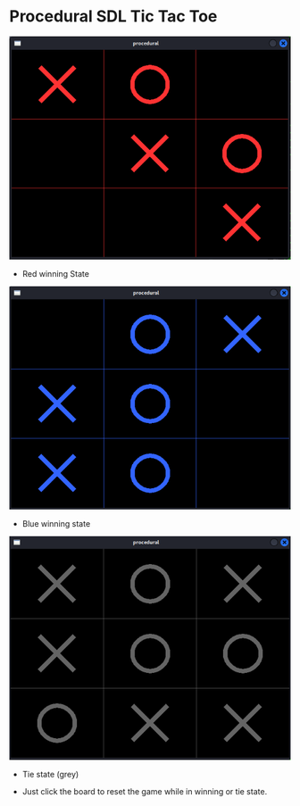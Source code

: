 # Procedural SDL Tic Tac Toe
![](https://github.com/u-n-s-t-o-p-p-a-b-l-e/xprmnt/blob/main/C/sdl-tictactoe/scr/procedural-red-winning-state.png)
+ Red winning State

![](https://github.com/u-n-s-t-o-p-p-a-b-l-e/xprmnt/blob/main/C/sdl-tictactoe/scr/procedural-blue-winning-state.png)

+ Blue winning state

![](https://github.com/u-n-s-t-o-p-p-a-b-l-e/xprmnt/blob/main/C/sdl-tictactoe/scr/procedural-tie-state.png)


+ Tie state (grey)

+ Just click the board to reset the game while in winning or tie state.



